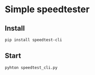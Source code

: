 #  Simple speedtester 


## Install

```bash
pip install speedtest-cli
```

## Start

```bash
pyhton speedtest_cli.py
````
